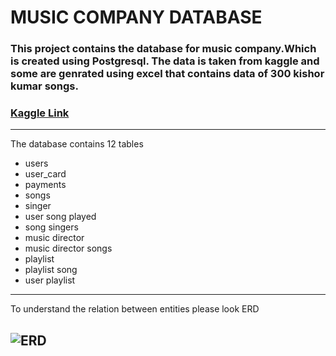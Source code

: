 # MUSIC COMPANY DATABASE
### This project contains the database for music company.Which is created using Postgresql. The data is taken from kaggle and some are genrated using excel that contains data of 300 kishor kumar songs.
### [Kaggle Link](https://www.kaggle.com/datasets/makvel/hindi-film-music-kishor-kumar-1-to-300-songs)
---
The database contains 12 tables   
- users
- user_card
- payments
- songs
- singer
- user song played 
- song singers
- music director
- music director songs
- playlist
- playlist song
- user playlist
---

To understand the relation between entities please look ERD

![ERD](https://user-images.githubusercontent.com/120086878/206711008-8405bc66-086c-4088-982e-4f2f1fd1ff6f.PNG)
---
